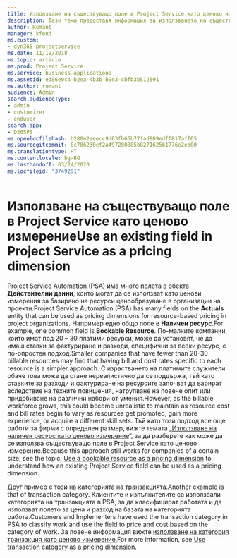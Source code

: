 ```yaml
---
title: Използване на съществуващо поле в Project Service като ценово измерение
description: Тази тема предоставя информация за използването на съществуващи полета в Project Service като ценови измерения.
author: Rumant
manager: kfend
ms.custom:
- dyn365-projectservice
ms.date: 11/19/2018
ms.topic: article
ms.prod: Project Service
ms.service: business-applications
ms.assetid: ed86e0c4-b2ea-4b3b-b9e3-cbfb3b512591
ms.author: rumant
audience: Admin
search.audienceType:
- admin
- customizer
- enduser
search.app:
- D365PS
ms.openlocfilehash: b280e2aeecc9d63fb65b77fad809edff817aff65
ms.sourcegitcommit: 8c786230ef2a497280885b827162561776e2eb00
ms.translationtype: HT
ms.contentlocale: bg-BG
ms.lasthandoff: 03/24/2020
ms.locfileid: "3749291"
---
```

# <a name="use-an-existing-field-in-project-service-as-a-pricing-dimension"></a><span data-ttu-id="a6f98-103">Използване на съществуващо поле в Project Service като ценово измерение</span><span class="sxs-lookup"><span data-stu-id="a6f98-103">Use an existing field in Project Service as a pricing dimension</span></span>

<span data-ttu-id="a6f98-104">Project Service Automation (PSA) има много полета в обекта **Действителни данни**, които могат да се използват като ценови измерения за базирано на ресурси ценообразуване в организации на проекти.</span><span class="sxs-lookup"><span data-stu-id="a6f98-104">Project Service Automation (PSA) has many fields on the **Actuals** entity that can be used as pricing dimensions for resource-based pricing in project organizations.</span></span> <span data-ttu-id="a6f98-105">Например едно общо поле е **Наличен ресурс**.</span><span class="sxs-lookup"><span data-stu-id="a6f98-105">For example, one common field is **Bookable Resource**.</span></span> <span data-ttu-id="a6f98-106">По-малките компании, които имат под 20 – 30 платими ресурси, може да установят, че да имаш ставки за фактуриране и разходи, специфични за всеки ресурс, е по-опростен подход.</span><span class="sxs-lookup"><span data-stu-id="a6f98-106">Smaller companies that have fewer than 20-30 billable resources may find that having bill and cost rates specific to each resource is a simpler approach.</span></span> <span data-ttu-id="a6f98-107">С израстването на платимите служители обаче това може да стане нереалистично да се поддържа, тъй като ставките за разходи и фактуриране на ресурсите започват да варират вследствие на техните повишения, натрупване на повече опит или придобиване на различни набори от умения.</span><span class="sxs-lookup"><span data-stu-id="a6f98-107">However, as the billable workforce grows, this could become unrealistic to maintain as resource cost and bill rates begin to vary as resources get promoted, gain more experience, or acquire a different skill sets.</span></span> <span data-ttu-id="a6f98-108">Тъй като този подход все още работи за фирми с определен размер, вижте темата „[Използване на наличен ресурс като ценово измерение](bookable-resource-pricing-dimension.md)“, за да разберете как може да се използва съществуващо поле в Project Service като ценово измерение.</span><span class="sxs-lookup"><span data-stu-id="a6f98-108">Because this approach still works for companies of a certain size, see the topic, [Use a bookable resource as a pricing dimension](bookable-resource-pricing-dimension.md) to understand how an existing Project Service field can be used as a pricing dimension.</span></span>

<span data-ttu-id="a6f98-109">Друг пример е този на категорията на транзакцията.</span><span class="sxs-lookup"><span data-stu-id="a6f98-109">Another example is that of transaction category.</span></span> <span data-ttu-id="a6f98-110">Клиентите и изпълнителите са използвали категорията на транзакцията в PSA, за да класифицират работата и да използват полето за цена и разход на базата на категорията работа.</span><span class="sxs-lookup"><span data-stu-id="a6f98-110">Customers and Implementers have used the transaction category in PSA to classify work and use the field to price and cost based on the category of work.</span></span> <span data-ttu-id="a6f98-111">За повече информация вижте [използване на категория транзакция като ценово измерение.](transaction-category-pricing-dimension.md)</span><span class="sxs-lookup"><span data-stu-id="a6f98-111">For more information, see [Use transaction category as a pricing dimension](transaction-category-pricing-dimension.md).</span></span>
